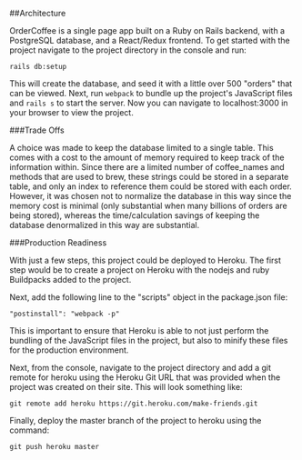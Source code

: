 ##Architecture

OrderCoffee is a single page app built on a Ruby on Rails backend, with a PostgreSQL database, and a React/Redux frontend. To get started with the project navigate to the project directory in the console and run:

`rails db:setup`

This will create the database, and seed it with a little over 500 "orders" that can be viewed. Next, run `webpack` to bundle up the project's JavaScript files and `rails s` to start the server. Now you can navigate to localhost:3000 in your browser to view the project.

###Trade Offs

A choice was made to keep the database limited to a single table. This comes with a cost to the amount of memory required to keep track of the information within. Since there are a limited number of coffee_names and methods that are used to brew, these strings could be stored in a separate table, and only an index to reference them could be stored with each order. However, it was chosen not to normalize the database in this way since the memory cost is minimal (only substantial when many billions of orders are being stored), whereas the time/calculation savings of keeping the database denormalized in this way are substantial.

###Production Readiness

With just a few steps, this project could be deployed to Heroku. The first step would be to create a project on Heroku with the nodejs and ruby Buildpacks added to the project.

Next, add the following line to the "scripts" object in the package.json file:

`"postinstall": "webpack -p"`

This is important to ensure that Heroku is able to not just perform the bundling of the JavaScript files in the project, but also to minify these files for the production environment.

Next, from the console, navigate to the project directory and add a git remote for heroku using the Heroku Git URL that was provided when the project was created on their site. This will look something like:

`git remote add heroku https://git.heroku.com/make-friends.git`

Finally, deploy the master branch of the project to heroku using the command:

`git push heroku master`

